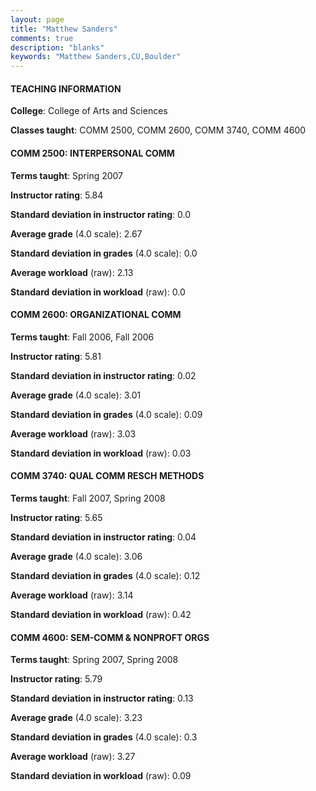 ```yaml
---
layout: page
title: "Matthew Sanders" 
comments: true
description: "blanks"
keywords: "Matthew Sanders,CU,Boulder"
---
```

<head>
<script src="https://ajax.googleapis.com/ajax/libs/jquery/2.1.3/jquery.min.js"></script>
<script src="https://dl.dropboxusercontent.com/s/pc42nxpaw1ea4o9/highcharts.js?dl=0"></script>
<!-- <script src="../assets/js/highcharts.js"></script> -->
<style type="text/css">@font-face {
	font-family: "Bebas Neue";
	src: url(https://www.filehosting.org/file/details/544349/BebasNeue Regular.otf) format("opentype");
	}
	h1.Bebas { 
		font-family: "Bebas Neue", Verdana, Tahoma;
	}
</style>
</head>
	   
#### TEACHING INFORMATION

**College**: College of Arts and Sciences

**Classes taught**: COMM 2500, COMM 2600, COMM 3740, COMM 4600

#### COMM 2500: INTERPERSONAL COMM

**Terms taught**: Spring 2007

**Instructor rating**: 5.84

**Standard deviation in instructor rating**: 0.0

**Average grade** (4.0 scale): 2.67

**Standard deviation in grades** (4.0 scale): 0.0

**Average workload** (raw): 2.13

**Standard deviation in workload** (raw): 0.0

#### COMM 2600: ORGANIZATIONAL COMM

**Terms taught**: Fall 2006, Fall 2006

**Instructor rating**: 5.81

**Standard deviation in instructor rating**: 0.02

**Average grade** (4.0 scale): 3.01

**Standard deviation in grades** (4.0 scale): 0.09

**Average workload** (raw): 3.03

**Standard deviation in workload** (raw): 0.03

#### COMM 3740: QUAL COMM RESCH METHODS

**Terms taught**: Fall 2007, Spring 2008

**Instructor rating**: 5.65

**Standard deviation in instructor rating**: 0.04

**Average grade** (4.0 scale): 3.06

**Standard deviation in grades** (4.0 scale): 0.12

**Average workload** (raw): 3.14

**Standard deviation in workload** (raw): 0.42

#### COMM 4600: SEM-COMM & NONPROFT ORGS

**Terms taught**: Spring 2007, Spring 2008

**Instructor rating**: 5.79

**Standard deviation in instructor rating**: 0.13

**Average grade** (4.0 scale): 3.23

**Standard deviation in grades** (4.0 scale): 0.3

**Average workload** (raw): 3.27

**Standard deviation in workload** (raw): 0.09

